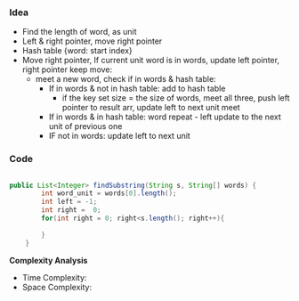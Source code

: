 ### Idea
- Find the length of word, as unit
- Left & right pointer, move right pointer
- Hash table {word: start index}
- Move right pointer, If current unit word is in words, update left pointer, right pointer keep move:
  - meet a new word, check if in words & hash table:
    - If in words & not in hash table: add to hash table
      - if the key set size = the size of words, meet all three, push left pointer to result arr, update left to next unit meet
    - If in words & in hash table: word repeat - left update to the next unit of previous one
    - IF not in words: update left to next unit
### Code

```java

public List<Integer> findSubstring(String s, String[] words) {
        int word_unit = words[0].length();
        int left = -1;
        int right =  0;
        for(int right = 0; right<s.length(); right++){
            
        }
    }

```

**Complexity Analysis**

- Time Complexity:
- Space Complexity: